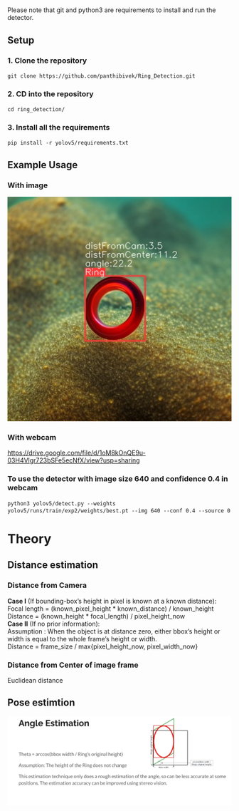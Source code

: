 # 
Please note that git and python3 are requirements to install and run the detector.
## Setup
### 1. Clone the repository
```shell
git clone https://github.com/panthibivek/Ring_Detection.git
```
### 2. CD into the repository
```shell
cd ring_detection/
```
### 3. Install all the requirements
```shell
pip install -r yolov5/requirements.txt
```

## Example Usage

### With image
![alt text](https://github.com/panthibivek/Ring_Detection/blob/master/test_img.jpg?raw=true)
### With webcam
https://drive.google.com/file/d/1oM8kOnQE9u-03H4Vlgr723bSFe5ecNfX/view?usp=sharing

### To use the detector with image size 640 and confidence 0.4 in webcam
```shell
python3 yolov5/detect.py --weights yolov5/runs/train/exp2/weights/best.pt --img 640 --conf 0.4 --source 0
```

# Theory

## Distance estimation
### Distance from Camera
<b> Case I</b> (If bounding-box’s height in pixel is known at a known distance): <br>
Focal length = (known_pixel_height * known_distance) / known_height<br>
Distance = (known_height * focal_length) / pixel_height_now<br>
<b> Case II</b> (If no prior information):<br>
Assumption : When the object is at distance zero, either bbox’s height or width is equal
to the whole frame’s height or width.<br>
Distance
= frame_size / max{pixel_height_now, pixel_width_now}<br>
### Distance from Center of image frame
Euclidean distance

## Pose estimtion
![alt text](https://github.com/panthibivek/Ring_Detection/blob/master/pose_estimation.png?raw=true)


